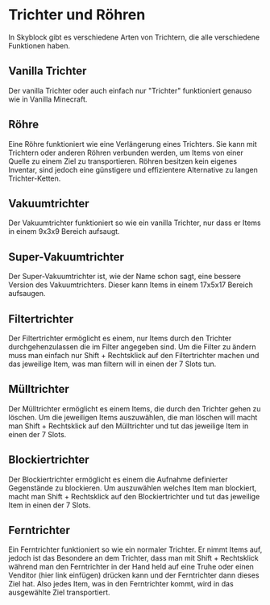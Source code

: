 # Trichter und Röhren
In Skyblock gibt es verschiedene Arten von Trichtern, die alle verschiedene Funktionen haben.
## Vanilla Trichter
Der vanilla Trichter oder auch einfach nur "Trichter" funktioniert genauso wie in Vanilla Minecraft.

## Röhre
Eine Röhre funktioniert wie eine Verlängerung eines Trichters. Sie kann mit Trichtern oder anderen Röhren verbunden werden, um Items von einer Quelle zu einem Ziel zu transportieren. Röhren besitzen kein eigenes Inventar, sind jedoch eine günstigere und effizientere Alternative zu langen Trichter-Ketten.

## Vakuumtrichter
Der Vakuumtrichter funktioniert so wie ein vanilla Trichter, nur dass er Items in einem 9x3x9 Bereich aufsaugt.

## Super-Vakuumtrichter
Der Super-Vakuumtrichter ist, wie der Name schon sagt, eine bessere Version des Vakuumtrichters. Dieser kann Items in einem 17x5x17 Bereich aufsaugen.

## Filtertrichter
Der Filtertrichter ermöglicht es einem, nur Items durch den Trichter durchgehenzulassen die im Filter angegeben sind. Um die Filter zu ändern muss man einfach nur Shift + Rechtsklick auf den Filtertrichter machen und das jeweilige Item, was man filtern will in einen der 7 Slots tun.

## Mülltrichter
Der Mülltrichter ermöglicht es einem Items, die durch den Trichter gehen zu löschen. Um die jeweiligen Items auszuwählen, die man löschen will macht man Shift + Rechtsklick auf den Mülltrichter und tut das jeweilige Item in einen der 7 Slots.

## Blockiertrichter
Der Blockiertrichter ermöglicht es einem die Aufnahme definierter Gegenstände zu blockieren. Um auszuwählen welches Item man blockiert, macht man Shift + Rechtsklick auf den Blockiertrichter und tut das jeweilige Item in einen der 7 Slots.

## Ferntrichter
Ein Ferntrichter funktioniert so wie ein normaler Trichter. Er nimmt Items auf, jedoch ist das Besondere an dem Trichter, dass man mit Shift + Rechtsklick während man den Ferntrichter in der Hand held auf eine Truhe oder einen Venditor (hier link einfügen) drücken kann und der Ferntrichter dann dieses Ziel hat. Also jedes Item, was in den Ferntrichter kommt, wird in das ausgewählte Ziel transportiert.